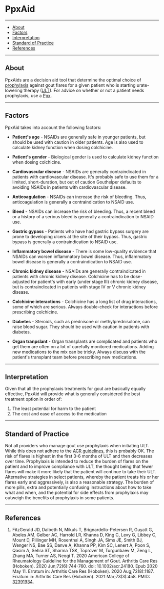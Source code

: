 # PpxAid

---

- [About](#about)
- [Factors](#factors)
- [Interpretation](#interpretation)
- [Standard of Practice](#standard-of-practice)
- [References](#references)

---

## <span id="about">About</span>

PpxAids are a decision aid tool that determine the optimal choice of [prophylaxis](/treatments/about/ppx/) against gout flares for a given patient who is starting urate-lowering therapy ([ULT](/treatments/about/ult/)). For advice on whether or not a patient needs prophylaxis, use a [Ppx](/ppxs/create/).

---

## <span id="factors">Factors</span>

PpxAid takes into account the following factors:

- **Patient's age** - NSAIDs are generally safe in younger patients, but should be used with caution in older patients. Age is also used to calculate kidney function when dosing colchicine.

- **Patient's gender** - Biological gender is used to calculate kidney function when dosing colchicine.

- **Cardiovascular disease** - NSAIDs are generally contraindicated in patients with cardiovascular disease.
  It's probably safe to use them for a limited, short-duration, but out of caution Gouthelper defaults to avoiding NSAIDs in patients with cardiovascular disease.

- **Anticoagulation** - NSAIDs can increase the risk of bleeding. Thus, anticoagulation is generally a contraindication to NSAID use.

- **Bleed** - NSAIDs can increase the risk of bleeding. Thus, a recent bleed or a history of a serious bleed is generally a contraindication to NSAID use.

- **Gastric gypass** - Patients who have had gastric bypass surgery are prone to developing ulcers at the site of their bypass. Thus, gastric bypass is generally a contraindication to NSAID use.

- **Inflammatory bowel disease** - There is some low-quality evidence that NSAIDs can worsen inflammatory bowel disease. Thus, inflammatory bowel disease is generally a contraindication to NSAID use.

- **Chronic kidney disease** - NSAIDs are generally contraindicated in patients with chronic kidney disease.
  Colchicine has to be dose-adjusted for patient's with early (under stage III) chronic kidney disease, but
  is contraindicated in patients with stage IV or V chronic kidney disease.

- **Colchicine interactions** - Colchicine has a long list of drug interactions, some of which are serious. Always double-check for interactions before prescribing colchicine.

- **Diabetes** - Steroids, such as prednisone or methylprednisolone, can raise blood sugar. They should be used with caution in patients with diabetes.

- **Organ tranpslant** - Organ transplants are complicated and patients who get them are often on a lot of carefully monitored medications. Adding new medications to the mix can be tricky. Always discuss with the patient's transplant team before prescribing new medications.

---

## <span id="interpretation">Interpretation</span>

Given that all the prophylaxis treatments for gout are basically equally effective,
PpxAid will provide what is generally considered the best treatment option in order of:

1. The least potential for harm to the patient
2. The cost and ease of access to the medication

---

## <span id="standard-of-practice">Standard of Practice</span>

Not all providers who manage gout use prophylaxis when initiating ULT. While this does not adhere to the [ACR guidelines](#ref-1), this is
probably OK. The risk of flares is highest in the first 3-6 months of ULT and then decreases over time. Prophylaxis is intended to reduce
the burden of flares on the patient and to improve compliance with ULT, the thought being that fewer flares will make it more likely that
the patient will continue to take their ULT. Alternative strategies in select patients, whereby the patient treats his or her flares early
and aggressively, is also a reasonable strategy. The burden of more pills, extra and potentially confusing instructions about how to take what and when, and the potential for side effects from prophylaxis may outweigh the benefits of prophylaxis in some patients.

---

## <span id="references">References</span>

1. <span id="ref-1"></span>FitzGerald JD, Dalbeth N, Mikuls T, Brignardello-Petersen R, Guyatt G, Abeles AM, Gelber AC, Harrold LR, Khanna D, King C, Levy G, Libbey C, Mount D, Pillinger MH, Rosenthal A, Singh JA, Sims JE, Smith BJ, Wenger NS, Bae SS, Danve A, Khanna PP, Kim SC, Lenert A, Poon S, Qasim A, Sehra ST, Sharma TSK, Toprover M, Turgunbaev M, Zeng L, Zhang MA, Turner AS, Neogi T. 2020 American College of Rheumatology Guideline for the Management of Gout. Arthritis Care Res (Hoboken). 2020 Jun;72(6):744-760. doi: 10.1002/acr.24180. Epub 2020 May 11. Erratum in: Arthritis Care Res (Hoboken). 2020 Aug;72(8):1187. Erratum in: Arthritis Care Res (Hoboken). 2021 Mar;73(3):458. PMID: [32391934](https://pubmed.ncbi.nlm.nih.gov/32391934/).
